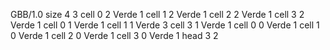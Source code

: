 <gs-board> GBB/1.0
size 4 3
cell 0 2 Verde 1 
cell 1 2 Verde 1 
cell 2 2 Verde 1 
cell 3 2 Verde 1 
cell 0 1 Verde 1 
cell 1 1 Verde 3 
cell 3 1 Verde 1 
cell 0 0 Verde 1 
cell 1 0 Verde 1 
cell 2 0 Verde 1 
cell 3 0 Verde 1 
head 3 2
 </gs-board>